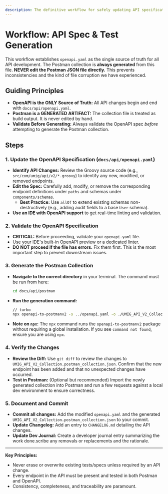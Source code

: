 ```yaml
---
description: The definitive workflow for safely updating API specifications and generating Postman tests to ensure 100% consistency and prevent data loss.
---
```


# Workflow: API Spec & Test Generation

This workflow establishes `openapi.yaml` as the single source of truth for all API development. The Postman collection is **always generated** from this file. **NEVER edit the Postman JSON file directly.** This prevents inconsistencies and the kind of file corruption we have experienced.

## Guiding Principles

- **OpenAPI is the ONLY Source of Truth:** All API changes begin and end with `docs/api/openapi.yaml`.
- **Postman is a GENERATED ARTIFACT:** The collection file is treated as build output. It is never edited by hand.
- **Validate Before Generating:** Always validate the OpenAPI spec _before_ attempting to generate the Postman collection.

## Steps

### 1. Update the OpenAPI Specification (`docs/api/openapi.yaml`)

- **Identify API Changes:** Review the Groovy source code (e.g., `src/com/umig/api/v2/*.groovy`) to identify any new, modified, or removed endpoints.
- **Edit the Spec:** Carefully add, modify, or remove the corresponding endpoint definitions under `paths` and schemas under `components/schemas`.
  - **Best Practice:** Use `allOf` to extend existing schemas non-destructively (e.g., adding audit fields to a base `User` schema).
- **Use an IDE with OpenAPI support** to get real-time linting and validation.

### 2. Validate the OpenAPI Specification

- **CRITICAL:** Before proceeding, validate your `openapi.yaml` file.
- Use your IDE's built-in OpenAPI preview or a dedicated linter.
- **DO NOT proceed if the file has errors.** Fix them first. This is the most important step to prevent downstream issues.

### 3. Generate the Postman Collection

- **Navigate to the correct directory** in your terminal. The command must be run from here:
  ```bash
  cd docs/api/postman
  ```
- **Run the generation command:**
  ```bash
  // turbo
  npx openapi-to-postmanv2 -s ../openapi.yaml -o ./UMIG_API_V2_Collection.postman_collection.json -p -O folderStrategy=Tags
  ```
- **Note on `npx`:** The `npx` command runs the `openapi-to-postmanv2` package without requiring a global installation. If you see `command not found`, ensure you are using `npx`.

### 4. Verify the Changes

- **Review the Diff:** Use `git diff` to review the changes to `UMIG_API_V2_Collection.postman_collection.json`. Confirm that the new endpoint has been added and that no unexpected changes have occurred.
- **Test in Postman:** (Optional but recommended) Import the newly generated collection into Postman and run a few requests against a local dev environment to ensure correctness.

### 5. Document and Commit

- **Commit all changes:** Add the modified `openapi.yaml` and the generated `UMIG_API_V2_Collection.postman_collection.json` to your commit.
- **Update Changelog:** Add an entry to `CHANGELOG.md` detailing the API changes.
- **Update Dev Journal:** Create a developer journal entry summarizing the work done.scribe any removals or replacements and the rationale.

---

**Key Principles:**

- Never erase or overwrite existing tests/specs unless required by an API change.
- Every endpoint in the API must be present and tested in both Postman and OpenAPI.
- Consistency, completeness, and traceability are paramount.
